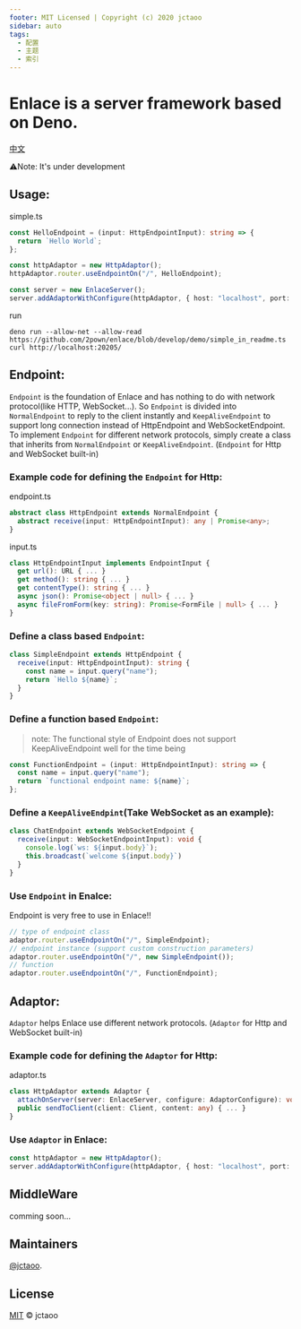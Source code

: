 ```yaml
---
footer: MIT Licensed | Copyright (c) 2020 jctaoo
sidebar: auto
tags: 
  - 配置
  - 主题
  - 索引
---
```

# Enlace is a server framework based on Deno.

[中文](README(Chinese).md)

⚠️Note: It's under development

## Usage:
simple.ts
```typescript
const HelloEndpoint = (input: HttpEndpointInput): string => {
  return `Hello World`;
};

const httpAdaptor = new HttpAdaptor();
httpAdaptor.router.useEndpointOn("/", HelloEndpoint);

const server = new EnlaceServer();
server.addAdaptorWithConfigure(httpAdaptor, { host: "localhost", port: 20205 });
```
run
```shell
deno run --allow-net --allow-read https://github.com/2pown/enlace/blob/develop/demo/simple_in_readme.ts
curl http://localhost:20205/
```

## Endpoint:
`Endpoint` is the foundation of Enlace and has nothing to do with network protocol(like HTTP, WebSocket...). So `Endpoint` is divided into `NormalEndpoint` to reply to the client instantly and `KeepAliveEndpoint` to support long connection instead of HttpEndpoint and WebSocketEndpoint. To implement `Endpoint` for different network protocols, simply create a class that inherits from `NormalEndpoint` or `KeepAliveEndpoint`. (`Endpoint` for Http and WebSocket built-in)

### Example code for defining the `Endpoint` for Http:
endpoint.ts
```typescript
abstract class HttpEndpoint extends NormalEndpoint {
  abstract receive(input: HttpEndpointInput): any | Promise<any>;
}
```
input.ts
```typescript
class HttpEndpointInput implements EndpointInput {
  get url(): URL { ... }
  get method(): string { ... }
  get contentType(): string { ... }
  async json(): Promise<object | null> { ... }
  async fileFromForm(key: string): Promise<FormFile | null> { ... }
}
```
### Define a class based `Endpoint`:
```typescript
class SimpleEndpoint extends HttpEndpoint {
  receive(input: HttpEndpointInput): string {
    const name = input.query("name");
    return `Hello ${name}`;
  }
}
```
### Define a function based `Endpoint`:
> note: The functional style of Endpoint does not support KeepAliveEndpoint well for the time being
```typescript
const FunctionEndpoint = (input: HttpEndpointInput): string => {
  const name = input.query("name");
  return `functional endpoint name: ${name}`;
};
```
### Define a `KeepAliveEndpint`(Take WebSocket as an example):
```typescript
class ChatEndpoint extends WebSocketEndpoint {
  receive(input: WebSocketEndpointInput): void {
    console.log(`ws: ${input.body}`);
    this.broadcast(`welcome ${input.body}`)
  }
}
```
### Use `Endpoint` in Enalce:
Endpoint is very free to use in Enlace!!
```typescript
// type of endpoint class 
adaptor.router.useEndpointOn("/", SimpleEndpoint);
// endpoint instance (support custom construction parameters)
adaptor.router.useEndpointOn("/", new SimpleEndpoint());
// function
adaptor.router.useEndpointOn("/", FunctionEndpoint);
```

## Adaptor:
`Adaptor` helps Enlace use different network protocols. (`Adaptor` for Http and WebSocket built-in)
### Example code for defining the `Adaptor` for Http:
adaptor.ts
```typescript
class HttpAdaptor extends Adaptor {
  attachOnServer(server: EnlaceServer, configure: AdaptorConfigure): void { ... }
  public sendToClient(client: Client, content: any) { ... }
}
```
### Use `Adaptor` in Enlace:
```typescript 
const httpAdaptor = new HttpAdaptor();
server.addAdaptorWithConfigure(httpAdaptor, { host: "localhost", port: 20205 });
```

## MiddleWare
comming soon...

## Maintainers

[@jctaoo](https://github.com/jctaoo).

## License

[MIT](LICENSE) © jctaoo